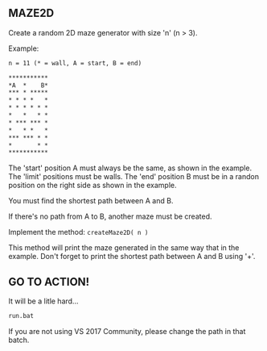 ## MAZE2D

Create a random 2D maze generator with size 'n' (n > 3).

Example:
``` txt
n = 11 (* = wall, A = start, B = end)  

***********
*A  *    B*
*** * *****
* * * *   *
* * * * * *
*   *   * *
* *** *** *
*   * *   *
*** *** * *
*       * *
***********
``` 

The 'start' position A must always be the same, as shown in the example. The 'limit' positions must be walls.
The 'end' position B must be in a randon position on the right side as shown in the example. 

You must find the shortest path between A and B.

If there's no path from A to B, another maze must be created.

Implement the method: ```createMaze2D( n )```

This method will print the maze generated in the same way that in the example.
Don't forget to print the shortest path between A and B using '+'.

## GO TO ACTION!

It will be a litle hard... 

``` txt
run.bat
``` 

If you are not using VS 2017 Community, please change the path in that batch.
